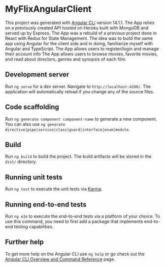# MyFlixAngularClient

This project was generated with [Angular CLI](https://github.com/angular/angular-cli) version 14.1.1.
The App relies on a previously created API hosted on Heroku built with MongoDB and served up by Express. 
The App was a rebuild of a previous project done in React with Redux for State Management. The idea was to build the same app using Angular for the client side and in doing, familiarize myself with Angular and TypeScript. 
The App allows users to register/login and manage their account info
The App allows users to browse movies, favorite movies, and read about directors, genres and synopsis of each film.


## Development server

Run `ng serve` for a dev server. Navigate to `http://localhost:4200/`. The application will automatically reload if you change any of the source files.

## Code scaffolding

Run `ng generate component component-name` to generate a new component. You can also use `ng generate directive|pipe|service|class|guard|interface|enum|module`.

## Build

Run `ng build` to build the project. The build artifacts will be stored in the `dist/` directory.

## Running unit tests

Run `ng test` to execute the unit tests via [Karma](https://karma-runner.github.io).

## Running end-to-end tests

Run `ng e2e` to execute the end-to-end tests via a platform of your choice. To use this command, you need to first add a package that implements end-to-end testing capabilities.

## Further help

To get more help on the Angular CLI use `ng help` or go check out the [Angular CLI Overview and Command Reference](https://angular.io/cli) page.
